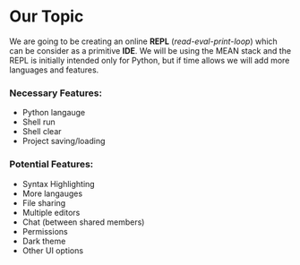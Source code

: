 # Our Topic

We are going to be creating an online __REPL__ (*read-eval-print-loop*) which can be consider as a primitive __IDE__.
We will be using the MEAN stack and the REPL is initially intended only for Python, but if time allows we will add
more languages and features.

### Necessary Features:
- Python langauge
- Shell run
- Shell clear
- Project saving/loading

### Potential Features:
- Syntax Highlighting
- More langauges
- File sharing
- Multiple editors
- Chat (between shared members)
- Permissions
- Dark theme
- Other UI options
